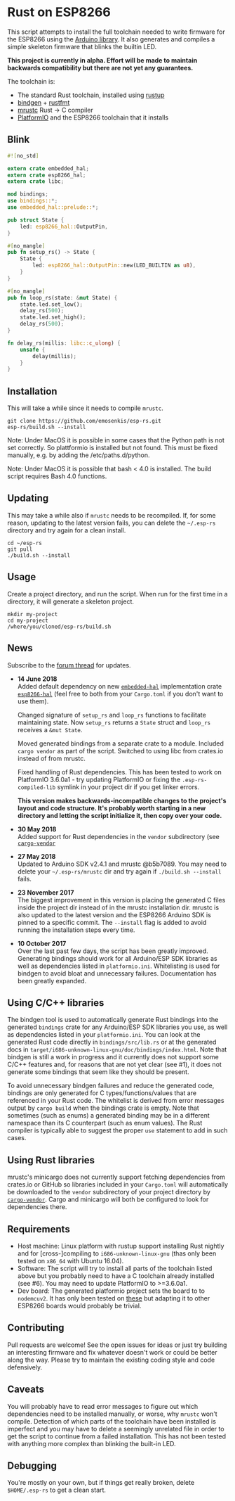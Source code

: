 # Rust on ESP8266

This script attempts to install the full toolchain needed to write firmware for
the ESP8266 using the [Arduino library](https://github.com/esp8266/Arduino/).
It also generates and compiles a simple skeleton firmware that blinks the
builtin LED.

**This project is currently in alpha. Effort will be made to maintain backwards
compatibility but there are not yet any guarantees.**

The toolchain is:

- The standard Rust toolchain, installed using [rustup](https://www.rustup.rs)
- [bindgen](https://github.com/rust-lang-nursery/rust-bindgen) +
  [rustfmt](https://github.com/rust-lang-nursery/rustfmt)
- [mrustc](https://github.com/thepowersgang/mrustc) Rust -> C compiler
- [PlatformIO](http://platformio.org/) and the ESP8266 toolchain that it
  installs

## Blink

```rust
#![no_std]

extern crate embedded_hal;
extern crate esp8266_hal;
extern crate libc;

mod bindings;
use bindings::*;
use embedded_hal::prelude::*;

pub struct State {
    led: esp8266_hal::OutputPin,
}

#[no_mangle]
pub fn setup_rs() -> State {
    State {
        led: esp8266_hal::OutputPin::new(LED_BUILTIN as u8),
    }
}

#[no_mangle]
pub fn loop_rs(state: &mut State) {
    state.led.set_low();
    delay_rs(500);
    state.led.set_high();
    delay_rs(500);
}

fn delay_rs(millis: libc::c_ulong) {
    unsafe {
        delay(millis);
    }
}
```

## Installation

This will take a while since it needs to compile `mrustc`.

```
git clone https://github.com/emosenkis/esp-rs.git
esp-rs/build.sh --install
```
Note: Under MacOS it is possible in some cases that the Python path is not set correctly. So plattformio is installed but not found. This must be fixed manually, e.g. by adding the /etc/paths.d/python.

Note: Under MacOS it is possible that bash < 4.0 is installed. The build script requires Bash 4.0 functions.

## Updating

This may take a while also if `mrustc` needs to be recompiled. If, for some
reason, updating to the latest version fails, you can delete the `~/.esp-rs`
directory and try again for a clean install.

```
cd ~/esp-rs
git pull
./build.sh --install
```

## Usage

Create a project directory, and run the script. When run for the first time in
a directory, it will generate a skeleton project.

```
mkdir my-project
cd my-project
/where/you/cloned/esp-rs/build.sh
```

## News

Subscribe to the [forum
thread](https://users.rust-lang.org/t/rust-on-esp8266/12933) for updates.

- **14 June 2018**\
  Added default dependency on new
  [`embedded-hal`](https://github.com/japaric/embedded-hal) implementation crate
  [`esp8266-hal`](https://github.com/emosenkis/esp8266-hal) (feel free to
  both from your `Cargo.toml` if you don't want to use them).

  Changed signature of `setup_rs` and `loop_rs` functions to facilitate
  maintaining state. Now `setup_rs` returns a `State` struct and `loop_rs`
  receives a `&mut State`.

  Moved generated bindings from a separate crate to a module. Included `cargo
  vendor` as part of the script. Switched to using libc from crates.io instead
  of from mrustc.

  Fixed handling of Rust dependencies. This has been tested to work on
  PlatformIO 3.6.0a1 - try updating PlatformIO or fixing the
  `.esp-rs-compiled-lib` symlink in your project dir if you get linker errors.

  **This version makes backwards-incompatible changes to the project's layout
  and code structure. It's probably worth starting in a new directory and
  letting the script initialize it, then copy over your code.**

- **30 May 2018**\
  Added support for Rust dependencies in the `vendor` subdirectory (see
  [`cargo-vendor`](https://github.com/alexcrichton/cargo-vendor)

- **27 May 2018**\
  Updated to Arduino SDK v2.4.1 and mrustc @b5b7089. You may need to delete
  your `~/.esp-rs/mrustc` dir and try again if `./build.sh --install` fails.

- **23 November 2017**\
  The biggest improvement in this version is placing the generated C files
  inside the project dir instead of in the mrustc installation dir. mrustc is
  also updated to the latest version and the ESP8266 Arduino SDK is pinned to a
  specific commit. The `--install` flag is added to avoid running the
  installation steps every time.

- **10 October 2017**\
  Over the last past few days, the script has been greatly improved. Generating
  bindings should work for all Arduino/ESP SDK libraries as well as
  dependencies listed in `platformio.ini`. Whitelisting is used for bindgen to
  avoid bloat and unnecessary failures. Documentation has been greatly
  expanded.

## Using C/C++ libraries

The bindgen tool is used to automatically generate Rust bindings into the
generated `bindings` crate for any Arduino/ESP SDK libraries you use, as well
as dependencies listed in your `platformio.ini`. You can look at the generated
Rust code directly in `bindings/src/lib.rs` or at the generated docs in
`target/i686-unknown-linux-gnu/doc/bindings/index.html`. Note that bindgen is
still a work in progress and it currently does not support some C/C++ features
and, for reasons that are not yet clear (see #1), it does not generate some
bindings that seem like they should be present.

To avoid unnecessary bindgen failures and reduce the generated code, bindings
are only generated for C types/functions/values that are referenced in your
Rust code.  The whitelist is derived from error messages output by `cargo
build` when the bindings crate is empty. Note that sometimes (such as enums) a
generated binding may be in a different namespace than its C counterpart (such
as enum values). The Rust compiler is typically able to suggest the proper
`use` statement to add in such cases.


## Using Rust libraries

mrustc's minicargo does not currently support fetching dependencies from
crates.io or GitHub so libraries included in your `Cargo.toml` will
automatically be downloaded to the `vendor` subdirectory of your project
directory by [`cargo-vendor`](https://github.com/alexcrichton/cargo-vendor).
Cargo and minicargo will both be configured to look for dependencies there.

## Requirements

- Host machine: Linux platform with rustup support installing Rust nightly and
  for \[cross-\]compiling to `i686-unknown-linux-gnu` (thas only been tested on
  `x86_64` with Ubuntu 16.04).
- Software: The script will try to install all parts of the toolchain listed
  above but you probably need to have a C toolchain already installed (see #6).
  You may need to update PlatformIO to >=3.6.0a1.
- Dev board: The generated platformio project sets the board to to `nodemcuv2`.
  It has only been tested on
  [these](https://www.banggood.com/Geekcreit-Doit-NodeMcu-Lua-ESP8266-ESP-12E-WIFI-Development-Board-p-985891.html)
  but adapting it to other ESP8266 boards would probably be trivial.

## Contributing

Pull requests are welcome! See the open issues for ideas or just try building
an interesting firmware and fix whatever doesn't work or could be better along
the way. Please try to maintain the existing coding style and code defensively.

## Caveats

You will probably have to read error messages to figure out which dependencies
need to be installed manually, or worse, why `mrustc` won't compile. Detection
of which parts of the toolchain have been installed is imperfect and you may
have to delete a seemingly unrelated file in order to get the script to
continue from a failed installation. This has not been tested with anything
more complex than blinking the built-in LED.

## Debugging

You're mostly on your own, but if things get really broken, delete
`$HOME/.esp-rs` to get a clean start.
